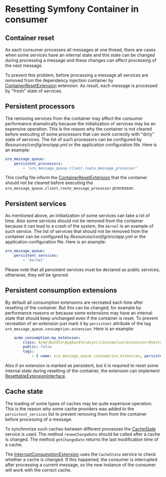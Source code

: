 Resetting Symfony Container in consumer
=======================================

Container reset
---------------

As each consumer processes all messages at one thread, there are cases when some services have an internal state
and this state can be changed during processing a message and these changes can affect processing of the next message.

To prevent this problem, before processing a message all services are removed from the dependency injection
container by [ContainerResetExtension](../../Consumption/Extension/ContainerResetExtension.php) extension.
As result, each message is processed by "fresh" state of services.

Persistent processors
---------------------

The removing services from the container may affect the consumer performance dramatically because the initialization
of services may be an expensive operation. This is the reason why the container is not cleared before executing of
some processors that can work correctly with "dirty" state of services. The list of such processors can
be configured by *Resources/config/oro/app.yml* or the application configuration file. Here is an example:

```yaml
oro_message_queue:
    persistent_processors:
        - 'oro_message_queue.client.route_message_processor'
```

This config file inform the [ContainerResetExtension](../../Consumption/Extension/ContainerResetExtension.php) that
the container should not be cleared before executing the `oro_message_queue.client.route_message_processor` processor.

Persistent services
-------------------

As mentioned above, an initialization of some services can take a lot of time. Also some services should not be removed
from the container because it can lead to a crash of the system, the `kernel` is an example of such service.
The list of services that should not be removed from the container can be configured by *Resources/config/oro/app.yml*
or the application configuration file. Here is an example:

```yaml
oro_message_queue:
    persistent_services:
        - 'kernel'
```

Please note that all persistent services must be declared as public services; otherwise, they will be ignored.

Persistent consumption extensions
---------------------------------

By default all consumption extensions are recreated each time after resetting of the container. But this can be
changed, for example by performance reasons or because some extensions may have an internal state that should
keep unchanged even if the container is reset. To prevent recreation of an extension just mark it by
`persistent` attribute of the tag `oro_message_queue.consumption.extension`. Here is an example:

```yaml
    acme.consumption.my_extension:
        class: Acme\Bundle\AppBundle\Async\Consumption\Extension\MyExtension
        public: false
        tags:
            - { name: oro_message_queue.consumption.extension, persistent: true }
```

Also if an extension is marked as persistent, but it is required to reset some internal state during resetting
of the container, the extension can implement [ResettableExtensionInterface](../../Consumption/Extension/ResettableExtensionInterface.php).

Cache state
-----------

The loading of some types of caches may be quite expensive operation. This is the reason why some cache providers
was added to the `persistent_services` list to prevent removing them from the container before processing of a message.

To synchronize such caches between different processes the [CacheState](../../Consumption/CacheState.php) service
is used. The method `renewChangeDate` should be called after a cache is changed. The method `getChangeDate`
returns the last modification time of a cache.

The [InterruptConsumptionExtension](../../Consumption/Extension/InterruptConsumptionExtension.php) uses the `CacheState`
service to check whether a cache is changed. If this happened, the consumer is interrupted after processing
a current message, so the new instance of the consumer will work with the correct cache.

